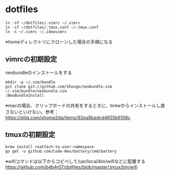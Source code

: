# dotfiles

```
ln -sf ~/dotfiles/.vimrc ~/.vimrc
ln -sf ~/dotfiles/.tmux.conf ~/.tmux.conf
ln -s ~/.vimrc ~/.ideavimrc
```

※homeディレクトリにクローンした場合の手順になる

## vimrcの初期設定
neobundleのインストールをする

```
mkdir -p ~/.vim/bundle
git clone git://github.com/Shougo/neobundle.vim ~/.vim/bundle/neobundle.vim
:NeoBundleInstall
```
※macの場合、クリップボードの共有をするときに、brewからインストールし直さないといけない。参考：https://qiita.com/shoma2da/items/92ea8badcd4655b6106c

## tmuxの初期設定

```
brew install reattach-to-user-namespace
go get -u github.com/Code-Hex/battery/cmd/battery
```
※wifiコマンドは以下からコピペして/usr/local/bin/wifiなどに配置する
https://github.com/b4b4r07/dotfiles/blob/master/.tmux/bin/wifi
